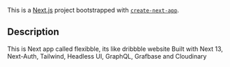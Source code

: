 This is a [Next.js](https://nextjs.org/) project bootstrapped with [`create-next-app`](https://github.com/vercel/next.js/tree/canary/packages/create-next-app).

## Description
This is Next app called flexibble, its like dribbble website
Built with Next 13, Next-Auth, Tailwind, Headless UI, GraphQL, Grafbase and Cloudinary
